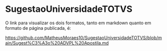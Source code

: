 # SugestaoUniversidadeTOTVS

<p>O link para visualizar os dois formatos, tanto em markdown quanto em formato de página publicada, é:</p>
<a href="https://github.com/MatheusMoraes10/SugestaoUniversidadeTOTVS/blob/main/Sugest%C3%A3o%20ADVPL%20Apostila.md">https://github.com/MatheusMoraes10/SugestaoUniversidadeTOTVS/blob/main/Sugest%C3%A3o%20ADVPL%20Apostila.md</a>
